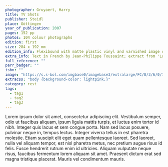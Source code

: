 ```yaml
---
photographer: Gruyaert, Harry
title: TV Shots
publisher: Steidl
place: Göttingen
year_of_publication: 2007
pages: 152 pp
photos: 104 colour photographs
edition: first
size: 284 x 192 mm
edition_info: Flexibound with matte plastic vinyl and varnished image on front and back cover
extra_info: Text in French by Jean-Philippe Toussaint; extract from 'La Télévision' in French and English; English translation by Jordan Stump and Laura Beilby; design by Harry Gruyaert, Oliver Beer, Gerhard Steidl and Jonas Wettre.
full_reference: ""
parr_badger: ""
isbn: ""
image: "https://s.s-bol.com/imgbase0/imagebase3/extralarge/FC/8/3/6/0/1001004006110638.jpg"
extracss: "body {background-color: lightpink;}"
category: rest
tags:
  - tag1
  - tag2
  - tag3
---
```




Lorem ipsum dolor sit amet, consectetur adipiscing elit. Vestibulum semper, odio ut faucibus aliquam, ipsum ligula mattis turpis, et luctus enim tortor id nibh. Integer quis lacus et sem congue porta. Nam sed lacus posuere, pulvinar neque in, tempus lectus. Integer viverra tellus in est pharetra molestie. Etiam suscipit elit eget quam pellentesque laoreet. Sed laoreet, nulla vel aliquam tempor, est nisl pharetra metus, nec pretium augue risus id felis. Fusce hendrerit rutrum enim id ultricies. Aliquam vulputate neque risus, faucibus fermentum lorem aliquam sit amet. Praesent dictum erat sed magna tristique placerat. Mauris vel condimentum mauris.
